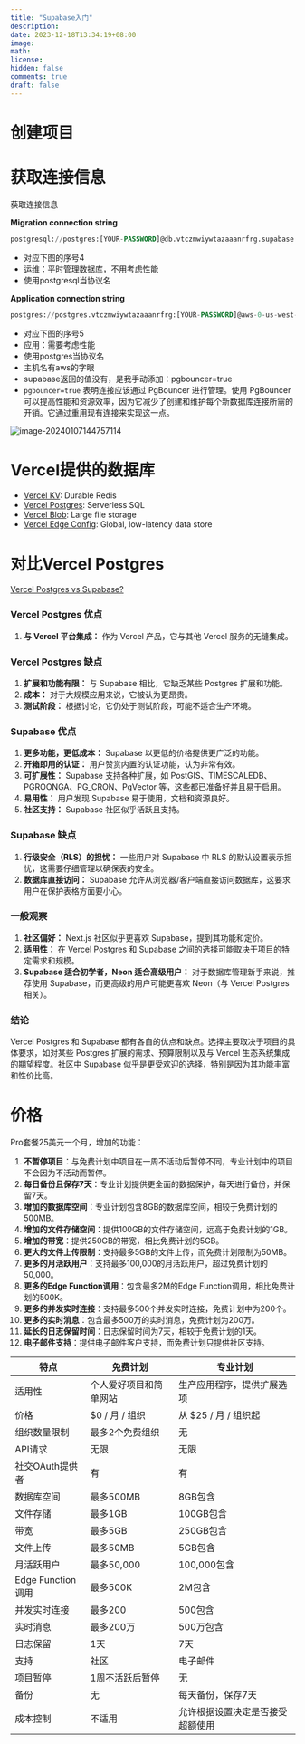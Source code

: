 ```yaml
---
title: "Supabase入门"
description: 
date: 2023-12-18T13:34:19+08:00
image: 
math: 
license: 
hidden: false
comments: true
draft: false
---
```




# 创建项目







# 获取连接信息

获取连接信息

**Migration connection string**

```sql
postgresql://postgres:[YOUR-PASSWORD]@db.vtczmwiywtazaaanrfrg.supabase.co:5432/postgres
```

- 对应下图的序号4
- 运维：平时管理数据库，不用考虑性能
- 使用postgresql当协议名

**Application connection string**

```sql
postgres://postgres.vtczmwiywtazaaanrfrg:[YOUR-PASSWORD]@aws-0-us-west-1.pooler.supabase.com:6543/postgres?pgbouncer=true
```

- 对应下图的序号5
- 应用：需要考虑性能
- 使用postgres当协议名
- 主机名有aws的字眼
- supabase返回的值没有，是我手动添加：pgbouncer=true
- `pgbouncer=true` 表明连接应该通过 PgBouncer 进行管理。使用 PgBouncer 可以提高性能和资源效率，因为它减少了创建和维护每个新数据库连接所需的开销。它通过重用现有连接来实现这一点。



![image-20240107144757114](https://cdn.jsdelivr.net/gh/haibinyang/img@main/picgo/image-20240107144757114.png)





# Vercel提供的数据库

- [Vercel KV](https://vercel.com/docs/storage/vercel-kv): Durable Redis
- [Vercel Postgres](https://vercel.com/docs/storage/vercel-postgres): Serverless SQL
- [Vercel Blob](https://vercel.com/docs/storage/vercel-blob): Large file storage
- [Vercel Edge Config](https://vercel.com/docs/storage/edge-config): Global, low-latency data store



# 对比Vercel Postgres

[Vercel Postgres vs Supabase?](https://www.reddit.com/r/nextjs/comments/13oksux/vercel_postgres_vs_supabase/)



### Vercel Postgres 优点

1. **与 Vercel 平台集成：** 作为 Vercel 产品，它与其他 Vercel 服务的无缝集成。

### Vercel Postgres 缺点

1. **扩展和功能有限：** 与 Supabase 相比，它缺乏某些 Postgres 扩展和功能。
2. **成本：** 对于大规模应用来说，它被认为更昂贵。
3. **测试阶段：** 根据讨论，它仍处于测试阶段，可能不适合生产环境。

### Supabase 优点

1. **更多功能，更低成本：** Supabase 以更低的价格提供更广泛的功能。
2. **开箱即用的认证：** 用户赞赏内置的认证功能，认为非常有效。
3. **可扩展性：** Supabase 支持各种扩展，如 PostGIS、TIMESCALEDB、PGROONGA、PG_CRON、PgVector 等，这些都已准备好并且易于启用。
4. **易用性：** 用户发现 Supabase 易于使用，文档和资源良好。
5. **社区支持：** Supabase 社区似乎活跃且支持。

### Supabase 缺点

1. **行级安全（RLS）的担忧：** 一些用户对 Supabase 中 RLS 的默认设置表示担忧，这需要仔细管理以确保表的安全。
2. **数据库直接访问：** Supabase 允许从浏览器/客户端直接访问数据库，这要求用户在保护表格方面要小心。

### 一般观察

1. **社区偏好：** Next.js 社区似乎更喜欢 Supabase，提到其功能和定价。
2. **适用性：** 在 Vercel Postgres 和 Supabase 之间的选择可能取决于项目的特定需求和规模。
3. **Supabase 适合初学者，Neon 适合高级用户：** 对于数据库管理新手来说，推荐使用 Supabase，而更高级的用户可能更喜欢 Neon（与 Vercel Postgres 相关）。

### 结论

Vercel Postgres 和 Supabase 都有各自的优点和缺点。选择主要取决于项目的具体要求，如对某些 Postgres 扩展的需求、预算限制以及与 Vercel 生态系统集成的期望程度。社区中 Supabase 似乎是更受欢迎的选择，特别是因为其功能丰富和性价比高。

# 价格



Pro套餐25美元一个月，增加的功能：

1. **不暂停项目**：与免费计划中项目在一周不活动后暂停不同，专业计划中的项目不会因为不活动而暂停。
2. **每日备份且保存7天**：专业计划提供更全面的数据保护，每天进行备份，并保留7天。
3. **增加的数据库空间**：专业计划包含8GB的数据库空间，相较于免费计划的500MB。
4. **增加的文件存储空间**：提供100GB的文件存储空间，远高于免费计划的1GB。
5. **增加的带宽**：提供250GB的带宽，相比免费计划的5GB。
6. **更大的文件上传限制**：支持最多5GB的文件上传，而免费计划限制为50MB。
7. **更多的月活跃用户**：支持最多100,000的月活跃用户，超过免费计划的50,000。
8. **更多的Edge Function调用**：包含最多2M的Edge Function调用，相比免费计划的500K。
9. **更多的并发实时连接**：支持最多500个并发实时连接，免费计划中为200个。
10. **更多的实时消息**：包含最多500万的实时消息，免费计划为200万。
11. **延长的日志保留时间**：日志保留时间为7天，相较于免费计划的1天。
12. **电子邮件支持**：提供电子邮件客户支持，而免费计划只提供社区支持。



| 特点              | 免费计划               | 专业计划                         |
| ----------------- | ---------------------- | -------------------------------- |
| 适用性            | 个人爱好项目和简单网站 | 生产应用程序，提供扩展选项       |
| 价格              | $0 / 月 / 组织         | 从 $25 / 月 / 组织起             |
| 组织数量限制      | 最多2个免费组织        | 无                               |
| API请求           | 无限                   | 无限                             |
| 社交OAuth提供者   | 有                     | 有                               |
| 数据库空间        | 最多500MB              | 8GB包含                          |
| 文件存储          | 最多1GB                | 100GB包含                        |
| 带宽              | 最多5GB                | 250GB包含                        |
| 文件上传          | 最多50MB               | 5GB包含                          |
| 月活跃用户        | 最多50,000             | 100,000包含                      |
| Edge Function调用 | 最多500K               | 2M包含                           |
| 并发实时连接      | 最多200                | 500包含                          |
| 实时消息          | 最多200万              | 500万包含                        |
| 日志保留          | 1天                    | 7天                              |
| 支持              | 社区                   | 电子邮件                         |
| 项目暂停          | 1周不活跃后暂停        | 无                               |
| 备份              | 无                     | 每天备份，保存7天                |
| 成本控制          | 不适用                 | 允许根据设置决定是否接受超额使用 |

